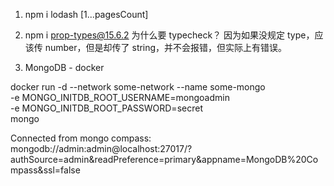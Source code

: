 1. npm i lodash
   [1...pagesCount]

2. npm i prop-types@15.6.2
   为什么要 typecheck？
   因为如果没规定 type，应该传 number，但是却传了 string，并不会报错，但实际上有错误。

3. MongoDB - docker

docker run -d --network some-network --name some-mongo \
 -e MONGO_INITDB_ROOT_USERNAME=mongoadmin \
 -e MONGO_INITDB_ROOT_PASSWORD=secret \
 mongo

Connected from mongo compass:
mongodb://admin:admin@localhost:27017/?authSource=admin&readPreference=primary&appname=MongoDB%20Compass&ssl=false
